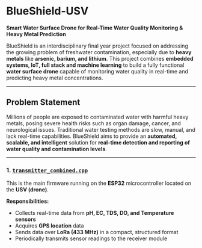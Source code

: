 # BlueShield-USV
**Smart Water Surface Drone for Real-Time Water Quality Monitoring & Heavy Metal Prediction**

BlueShield is an interdisciplinary final year project focused on addressing the growing problem of freshwater contamination, especially due to **heavy metals** like **arsenic, barium, and lithium**. This project combines **embedded systems, IoT, full stack and machine learning** to build a fully functional **water surface drone** capable of monitoring water quality in real-time and predicting heavy metal concentrations.

---

## Problem Statement

Millions of people are exposed to contaminated water with harmful heavy metals, posing severe health risks such as organ damage, cancer, and neurological issues. Traditional water testing methods are slow, manual, and lack real-time capabilities. BlueShield aims to provide an **automated, scalable, and intelligent** solution for **real-time detection and reporting of water quality and contamination levels**.

---
### 1. [`transmitter_combined.cpp`](./transmitter_combined.cpp)
This is the main firmware running on the **ESP32** microcontroller located on the **USV (drone)**.

**Responsibilities:**
- Collects real-time data from **pH, EC, TDS, DO, and Temperature sensors**
- Acquires **GPS location** data
- Sends data over **LoRa (433 MHz)** in a compact, structured format
- Periodically transmits sensor readings to the receiver module

